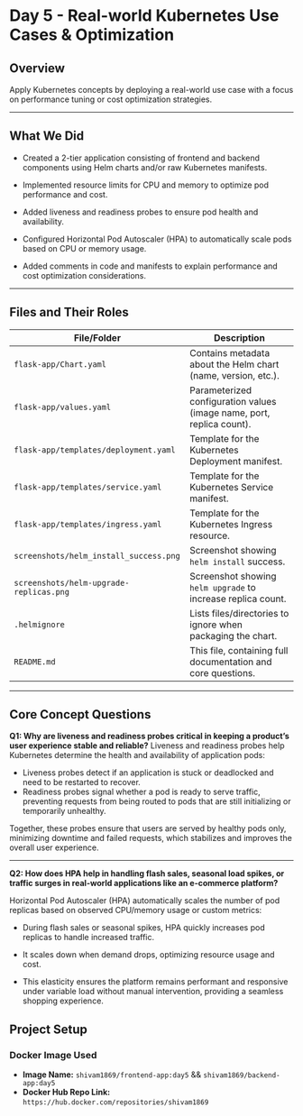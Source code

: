 # Day 5 - Real-world Kubernetes Use Cases & Optimization

## Overview

Apply Kubernetes concepts by deploying a real-world use case with a focus on performance tuning or cost optimization strategies.

---

## What We Did

 - Created a 2-tier application consisting of frontend and backend components using Helm charts and/or raw Kubernetes manifests.

 - Implemented resource limits for CPU and memory to optimize pod performance and cost.

 - Added liveness and readiness probes to ensure pod health and availability.

 - Configured Horizontal Pod Autoscaler (HPA) to automatically scale pods based on CPU or memory usage.

 - Added comments in code and manifests to explain performance and cost optimization considerations.

---

## Files and Their Roles

| File/Folder                                      | Description                                                                 |
|--------------------------------------------------|-----------------------------------------------------------------------------|
| `flask-app/Chart.yaml`                           | Contains metadata about the Helm chart (name, version, etc.).              |
| `flask-app/values.yaml`                          | Parameterized configuration values (image name, port, replica count).      |
| `flask-app/templates/deployment.yaml`            | Template for the Kubernetes Deployment manifest.                           |
| `flask-app/templates/service.yaml`               | Template for the Kubernetes Service manifest.                              |
| `flask-app/templates/ingress.yaml`               | Template for the Kubernetes Ingress resource.                              |
| `screenshots/helm_install_success.png`           | Screenshot showing `helm install` success.                                 |
| `screenshots/helm-upgrade-replicas.png`          | Screenshot showing `helm upgrade` to increase replica count.               |
| `.helmignore`                                    | Lists files/directories to ignore when packaging the chart.                |
| `README.md`                                      | This file, containing full documentation and core questions.               |

---

## Core Concept Questions

**Q1: Why are liveness and readiness probes critical in keeping a product’s user experience stable and reliable?**
Liveness and readiness probes help Kubernetes determine the health and availability of application pods:

   - Liveness probes detect if an application is stuck or deadlocked and need to be restarted to recover.
   -  Readiness probes signal whether a pod is ready to serve traffic, preventing requests from being routed to pods that are still initializing or temporarily unhealthy.

Together, these probes ensure that users are served by healthy pods only, minimizing downtime and failed requests, which stabilizes and improves the overall user experience.

---

**Q2: How does HPA help in handling flash sales, seasonal load spikes, or traffic surges in real-world applications like an e-commerce platform?**

Horizontal Pod Autoscaler (HPA) automatically scales the number of pod replicas based on observed CPU/memory usage or custom metrics:

   - During flash sales or seasonal spikes, HPA quickly increases pod replicas to handle increased traffic.

   - It scales down when demand drops, optimizing resource usage and cost.

   - This elasticity ensures the platform remains performant and responsive under variable load without manual intervention, providing a seamless shopping experience.

## **Project Setup**

### **Docker Image Used**

- **Image Name:** `shivam1869/frontend-app:day5` && `shivam1869/backend-app:day5`
- **Docker Hub Repo Link:** `https://hub.docker.com/repositories/shivam1869`



